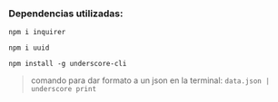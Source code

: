 ### Dependencias utilizadas:
```npm i inquirer```

```npm i uuid```

```npm install -g underscore-cli```

> comando para dar formato a un json en la terminal:  ```data.json | underscore print```